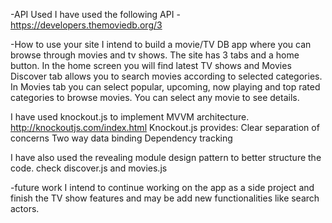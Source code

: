 -API Used
I have used the following API - https://developers.themoviedb.org/3
	
-How to use your site
I intend to build a movie/TV DB app where you can browse through movies and tv shows.
The site has 3 tabs and a home button.
In the home screen you will find latest TV shows and Movies
Discover tab allows you to search movies according to selected categories.
In Movies tab you can select popular, upcoming, now playing and top rated categories to browse movies.
You can select any movie to see details.

I have used knockout.js to implement MVVM architecture. http://knockoutjs.com/index.html
Knockout.js provides:
	Clear separation of concerns
	Two way data binding
	Dependency tracking

I have also used the revealing module design pattern to better structure the code. check discover.js and movies.js
	
-future work
I intend to continue working on the app as a side project and finish the TV show features and may be add new functionalities like search  actors.
